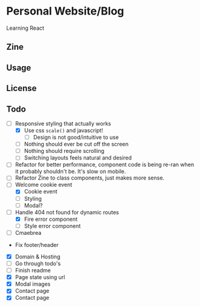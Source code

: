 # Personal Website/Blog

Learning React

## Zine

## Usage

## License

## Todo

-   [ ] Responsive styling that actually works
    -   [x] Use css `scale()` and javascript!
        -   [ ] Design is not good/intuitive to use
    -   [ ] Nothing should ever be cut off the screen
    -   [ ] Nothing should require scrolling
    -   [ ] Switching layouts feels natural and desired
-   [ ] Refactor for better performance, component code is being re-ran when it probably shouldn't be. It's slow on mobile.
-   [ ] Refactor Zine to class components, just makes more sense.
-   [ ] Welcome cookie event
    -   [x] Cookie event
    -   [ ] Styling
    -   [ ] Modal?
-   [ ] Handle 404 not found for dynamic routes
    -   [x] Fire error component
    -   [ ] Style error component
-   [ ] Cmaebrea
-   Fix footer/header
-   [x] Domain & Hosting
-   [ ] Go through todo's
-   [ ] Finish readme
-   [x] Page state using url
-   [x] Modal images
-   [x] Contact page
-   [x] Contact page
